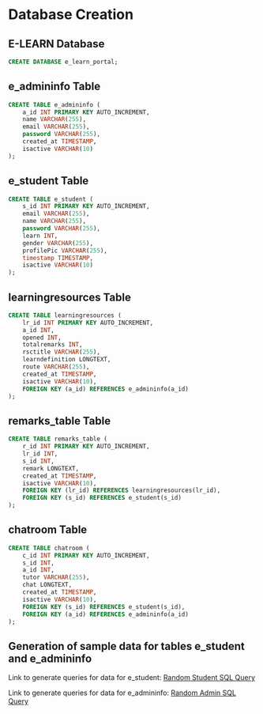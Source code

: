 # Database Creation

## E-LEARN Database

```sql
CREATE DATABASE e_learn_portal;
```

## e_admininfo Table

```sql
CREATE TABLE e_admininfo (
    a_id INT PRIMARY KEY AUTO_INCREMENT,
    name VARCHAR(255),
    email VARCHAR(255),
    password VARCHAR(255),
    created_at TIMESTAMP,
    isactive VARCHAR(10)
);
```

## e_student Table

```sql
CREATE TABLE e_student (
    s_id INT PRIMARY KEY AUTO_INCREMENT,
    email VARCHAR(255),
    name VARCHAR(255),
    password VARCHAR(255),
    learn INT,
    gender VARCHAR(255),
    profilePic VARCHAR(255),
    timestamp TIMESTAMP,
    isactive VARCHAR(10)
);
```

## learningresources Table

```sql
CREATE TABLE learningresources (
    lr_id INT PRIMARY KEY AUTO_INCREMENT,
    a_id INT,
    opened INT,
    totalremarks INT,
    rsctitle VARCHAR(255),
    learndefinition LONGTEXT,
    route VARCHAR(255),
    created_at TIMESTAMP,
    isactive VARCHAR(10),
    FOREIGN KEY (a_id) REFERENCES e_admininfo(a_id)
);
```

## remarks_table Table

```sql
CREATE TABLE remarks_table (
    r_id INT PRIMARY KEY AUTO_INCREMENT,
    lr_id INT,
    s_id INT,
    remark LONGTEXT,
    created_at TIMESTAMP,
    isactive VARCHAR(10),
    FOREIGN KEY (lr_id) REFERENCES learningresources(lr_id),
    FOREIGN KEY (s_id) REFERENCES e_student(s_id)
);
```

## chatroom Table

```sql
CREATE TABLE chatroom (
    c_id INT PRIMARY KEY AUTO_INCREMENT,
    s_id INT,
    a_id INT,
    tutor VARCHAR(255),
    chat LONGTEXT,
    created_at TIMESTAMP,
    isactive VARCHAR(10),
    FOREIGN KEY (s_id) REFERENCES e_student(s_id),
    FOREIGN KEY (a_id) REFERENCES e_admininfo(a_id)
);
```
## Generation of sample data for tables e_student and e_admininfo

Link to generate queries for data for e_student: [Random Student SQL Query](https://enshikuku.github.io/random_student_SQLquery/)

Link to generate queries for data for e_admininfo: [Random Admin SQL Query](https://enshikuku.github.io/random_student_SQLquery/admin.html)